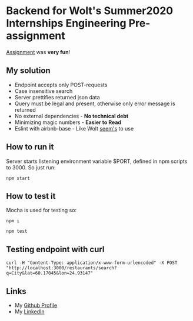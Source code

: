 # Backend for Wolt's Summer2020 Internships Engineering Pre-assignment

[Assignment](https://github.com/woltapp/summer2020) was **very fun**!

## My solution
* Endpoint accepts only POST-requests
* Case insensitive search
* Server prettifies returned json data
* Query must be legal and present, otherwise only error message is returned
* No external dependencies - **No technical debt**
* Minimizing magic numbers - **Easier to Read**
* Eslint with airbnb-base - Like
Wolt [seem's](https://github.com/woltapp/redux-autoloader/blob/master/.eslintrc) to use

## How to run it
Server starts listening environment variable $PORT, defined in npm scripts to 3000.
So just run:

```npm start```

## How to test it
Mocha is used for testing so:

```npm i```

```npm test```

## Testing endpoint with curl
```curl -H "Content-Type: application/x-www-form-urlencoded" -X POST "http://localhost:3000/restaurants/search?q=City&lat=60.17045&lon=24.93147"```

## Links
* My [Github Profile](https://github.com/tuommii)
* My [LinkedIn](www.linkedin.com/in/miikka-tuominen-dev)
